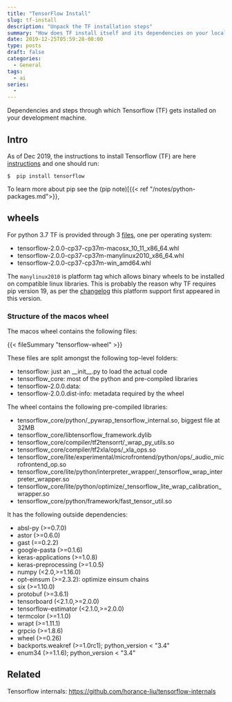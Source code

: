 ```yaml
---
title: "TensorFlow Install"
slug: tf-install
description: "Unpack the TF installation steps"
summary: "How does TF install itself and its dependencies on your local dev system?"
date: 2019-12-25T05:59:28-08:00
type: posts
draft: false
categories:
  - General
tags:
  - ai
series:
  -
---
```



Dependencies and steps through which Tensorflow (TF) gets installed on your development machine. 

<!--more-->


## Intro


As of Dec 2019, the instructions to install Tensorflow (TF) are here
[instructions](https://www.tensorflow.org/install) and one should run:

```
$  pip install tensorflow
```

To learn more about pip see the (pip note)[{{< ref "/notes/python-packages.md">}},

## wheels

For python 3.7 TF is provided through 3 [files](https://pypi.org/project/tensorflow/#files), one per operating system:

* tensorflow-2.0.0-cp37-cp37m-macosx_10_11_x86_64.whl 
* tensorflow-2.0.0-cp37-cp37m-manylinux2010_x86_64.whl 
* tensorflow-2.0.0-cp37-cp37m-win_amd64.whl

The `manylinux2010`  is platform tag which allows binary wheels to be installed on compatible linux libraries. This is probably the reason why TF requires pip version 19, as per the [changelog](https://pip.pypa.io/en/stable/news/) this platform support first appeared in this version.

### Structure of the macos wheel

The macos wheel contains the following files:

{{< fileSummary "tensorflow-wheel" >}}

 These files are split amongst the following top-level folders:

* tensorflow: just an \_\_init\_\_.py to load the actual code
* tensorflow_core: most of the python and pre-compiled libraries
* tensorflow-2.0.0.data: 
* tensorflow-2.0.0.dist-info: metadata required by the wheel

The wheel contains the following pre-compiled libraries:

* tensorflow_core/python/_pywrap_tensorflow_internal.so, biggest file at 32MB
* tensorflow_core/libtensorflow_framework.dylib
* tensorflow_core/compiler/tf2tensorrt/_wrap_py_utils.so
* tensorflow_core/compiler/tf2xla/ops/_xla_ops.so
* tensorflow_core/lite/experimental/microfrontend/python/ops/_audio_microfrontend_op.so
* tensorflow_core/lite/python/interpreter_wrapper/_tensorflow_wrap_interpreter_wrapper.so
* tensorflow_core/lite/python/optimize/_tensorflow_lite_wrap_calibration_wrapper.so
* tensorflow_core/python/framework/fast_tensor_util.so

It has the following outside dependencies:

* absl-py (>=0.7.0)
* astor (>=0.6.0)
* gast (==0.2.2)
* google-pasta (>=0.1.6)
* keras-applications (>=1.0.8)
* keras-preprocessing (>=1.0.5)
* numpy (<2.0,>=1.16.0)
* opt-einsum (>=2.3.2): optimize einsum chains
* six (>=1.10.0)
* protobuf (>=3.6.1)
* tensorboard (<2.1.0,>=2.0.0)
* tensorflow-estimator (<2.1.0,>=2.0.0)
* termcolor (>=1.1.0)
* wrapt (>=1.11.1)
* grpcio (>=1.8.6)
* wheel (>=0.26)
* backports.weakref (>=1.0rc1); python_version < "3.4"
* enum34 (>=1.1.6); python_version < "3.4"

## Related

Tensorflow internals: https://github.com/horance-liu/tensorflow-internals
